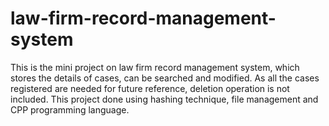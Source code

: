 # law-firm-record-management-system
This is the mini project on law firm record management system, which stores the details of cases, can be searched and modified. As all the cases registered are needed for future reference, deletion operation is not included. This project done using hashing technique, file management and CPP programming language.
